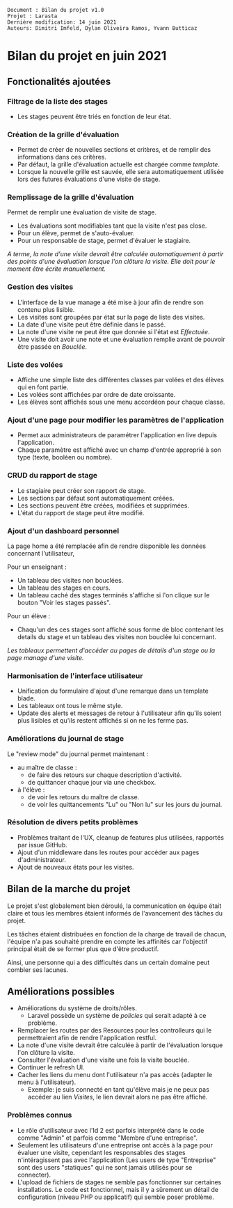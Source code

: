     Document : Bilan du projet v1.0
    Projet : Larasta 
    Dernière modification: 14 juin 2021
    Auteurs: Dimitri Imfeld, Dylan Oliveira Ramos, Yvann Butticaz

# Bilan du projet en juin 2021

## Fonctionalités ajoutées

### Filtrage de la liste des stages

- Les stages peuvent être triés en fonction de leur état.

### Création de la grille d'évaluation

- Permet de créer de nouvelles sections et critères, et de remplir des informations dans ces critères.
- Par défaut, la grille d'évaluation actuelle est chargée comme *template*.
- Lorsque la nouvelle grille est sauvée, elle sera automatiquement utilisée lors des futures évaluations d'une visite de
  stage.

### Remplissage de la grille d'évaluation

Permet de remplir une évaluation de visite de stage.

- Les évaluations sont modifiables tant que la visite n'est pas close.
- Pour un élève, permet de s'auto-évaluer.
- Pour un responsable de stage, permet d'évaluer le stagiaire.

*A terme, la note d'une visite devrait être calculée automatiquement à partir des points d'une évaluation lorsque l'on
clôture la visite. Elle doit pour le moment être écrite manuellement.*

### Gestion des visites

- L'interface de la vue manage a été mise à jour afin de rendre son contenu plus lisible.
- Les visites sont groupées par état sur la page de liste des visites.
- La date d'une visite peut être définie dans le passé.
- La note d'une visite ne peut être que donnée si l'état est *Effectuée*.
- Une visite doit avoir une note et une évaluation remplie avant de pouvoir être passée en *Bouclée*.

### Liste des volées

- Affiche une simple liste des différentes classes par volées et des élèves qui en font partie.
- Les volées sont affichées par ordre de date croissante.
- Les élèves sont affichés sous une menu accordéon pour chaque classe.

### Ajout d'une page pour modifier les paramètres de l'application

- Permet aux administrateurs de paramétrer l'application en live depuis l'application.
- Chaque paramètre est affiché avec un champ d'entrée approprié à son type (texte, booléen ou nombre).

### CRUD du rapport de stage

- Le stagiaire peut créer son rapport de stage.
- Les sections par défaut sont automatiquement créées.
- Les sections peuvent être créées, modifiées et supprimées.
- L'état du rapport de stage peut être modifié.

### Ajout d'un dashboard personnel

La page home a été remplacée afin de rendre disponible les données concernant l'utilisateur,

Pour un enseignant :

- Un tableau des visites non bouclées.
- Un tableau des stages en cours.
- Un tableau caché des stages terminés s'affiche si l'on clique sur le bouton "Voir les stages passés".

Pour un élève :

- Chaqu'un des ces stages sont affiché sous forme de bloc contenant les details du stage et un tableau des visites non
  bouclée lui concernant.

*Les tableaux permettent d'accéder au pages de détails d'un stage ou la page manage d'une visite.*

### Harmonisation de l'interface utilisateur

- Unification du formulaire d'ajout d'une remarque dans un template blade.
- Les tableaux ont tous le même style.
- Update des alerts et messages de retour à l'utilisateur afin qu'ils soient plus lisibles et qu'ils restent affichés si
  on ne les ferme pas.

### Améliorations du journal de stage

Le "review mode" du journal permet maintenant :

- au maître de classe :
    - de faire des retours sur chaque description d'activité.
    - de quittancer chaque jour via une checkbox.
- à l'élève :
    - de voir les retours du maître de classe.
    - de voir les quittancements "Lu" ou "Non lu" sur les jours du journal.

### Résolution de divers petits problèmes

- Problèmes traitant de l'UX, cleanup de features plus utilisées, rapportés par issue GitHub.
- Ajout d'un middleware dans les routes pour accéder aux pages d'administrateur.
- Ajout de nouveaux états pour les visites.

## Bilan de la marche du projet

Le projet s'est globalement bien déroulé, la communication en équipe était claire et tous les membres étaient informés
de l'avancement des tâches du projet.

Les tâches étaient distribuées en fonction de la charge de travail de chacun, l'équipe n'a pas souhaité prendre en
compte les affinités car l'objectif principal était de se former plus que d'être productif.

Ainsi, une personne qui a des difficultés dans un certain domaine peut combler ses lacunes.

## Améliorations possibles

- Améliorations du système de droits/rôles.
    - Laravel possède un système de *policies* qui serait adapté à ce problème.
- Remplacer les routes par des Resources pour les controlleurs qui le permettraient afin de rendre l'application
  restful.
- La note d'une visite devrait être calculée à partir de l'évaluation lorsque l'on clôture la visite.
- Consulter l'évaluation d'une visite une fois la visite bouclée.
- Continuer le refresh UI.
- Cacher les liens du menu dont l'utilisateur n'a pas accès (adapter le menu à l'utilisateur).
    - Exemple: je suis connecté en tant qu'élève mais je ne peux pas accéder au lien *Visites*, le lien devrait alors ne
      pas être affiché.

### Problèmes connus

- Le rôle d'utilisateur avec l'Id 2 est parfois interprété dans le code comme "Admin" et parfois comme "Membre d'une
  entreprise".
- Seulement les utilisateurs d'une entreprise ont accès à la page pour évaluer une visite, cependant les responsables
  des stages n'intéragissent pas avec l'application (Les users de type "Entreprise" sont des users "statiques" qui ne
  sont jamais utilisés pour se connecter).
- L'upload de fichiers de stages ne semble pas fonctionner sur certaines installations. Le code est fonctionnel, mais il
  y a sûrement un détail de configuration (niveau PHP ou applicatif) qui semble poser problème.